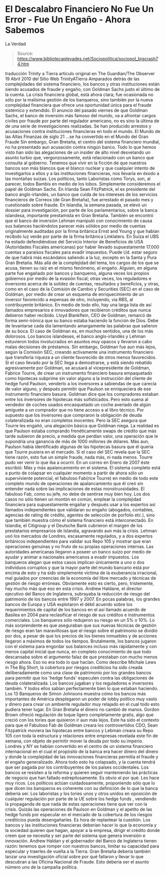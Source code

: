 # El Descalabro Financiero No Fue Un Error - Fue Un Engaño - Ahora Sabemos 
La Verdad

> Source: https://www.bibliotecapleyades.net/Sociopolitica/sociopol_bigcrash74.htm

traducción Trinity a Tierra
artículo original en
The Guardian/The
Observer
19 Abril 2010
del Sitio Web
TrinityATierra
Amparados detrás de las complejidades del
sistema financiero, los bancos y otras instituciones están siendo acusados
de fraude y engaño, con Goldman Sachs justo
el último de la cuenta.
La crisis financiera global, está ahora clara; fue ocasionada no sólo por la
malísima gestión de los banqueros, sino también por la nueva complejidad
financiera que ofrece una oportunidad única para el fraude sistémico y
extendido. El anuncio del pasado viernes de que
Goldman Sachs, el banco de
inversión más famoso del mundo, va a afrontar cargos civiles por fraude por
parte del regulador americano, no es sino la última de de una serie de
investigaciones realizadas.
Se han producido arrestos y acusaciones contra
instituciones financieras en todo el mundo.
El Mundo de las Altas
Finanzas de siglo 21
...se ha convertido en el Mundo del Gran Fraude
Sin embargo, Gran Bretaña, el centro del sistema financiero mundial, no ha
presentado aun acusación contra ningún banco. Todo lo que hemos visto han
sido las alegaciones de un insider de alto nivel desvelando un asunto
turbio que, vergonzosamente, está relacionado con un banco que consulta al
gobierno.
Tenemos que vivir en la ficción de que nuestros bancos son más
blancos que el blanco nuclear y que cualquier intento de investigarlos a
ellos y a las instituciones financieras, nos llevaría en éxodo a las
montañas suizas.
Los políticos, tanto Laboristas como Torys, son, al parecer, todos Bambis
en medio de los lobos.
Simplemente consideremos el papel de Goldman Sachs. En Irlanda Sean FitzPatrick, el ex presidente del banco anglo-irlandés, un banco que cuida
de los intereses de los servicios financieros de Correos (de Gran Bretaña),
fue arrestado el pasado mes y cuestionado sobre fraude. En Islandia, la
semana pasada, se elevó un dossier para investigación, por parte de los
parlamentarios, sobre la banca islandesa, importante prestamista en Gran
Bretaña.
También se encontró que el banco de inversión Lehman manipuló con
conocimiento de causa sus balances haciéndolos parecer más sólidos por medio
de cuentas originalmente auditadas por la firma británica Ernst and Young y
que habían recibido luz verde por parte de la firma británica Linklaters.
En Suiza el UBS ha estado defendiéndose del Servicio Interior de Beneficios
de USA (Autoridades Fiscales americanas) por haber llevado supuestamente
17.000 cuentas a paraísos fiscales para evadir impuestos. Puede Ud. estar
seguro de que habrá más escándalos saliendo a la luz, excepto en la Santa y
Pura Gran Bretaña.
Más allá de la complejidad del tema, los cargos de los que se acusa, tienen
su raíz en el mismo fenómeno, el engaño. Alguien, en alguna parte fue
engañado por bancos y banqueros, alguna veces los propios gobiernos por
medio de la evasión fiscal; otras veces, los reguladores e inversores acerca
de la solidez de cuentas, resultados y beneficios, y otras, como en el caso
de la Comisión de Cambio y Securities (SEC) en el caso de Goldman, por medio
de crear un esquema de enriquecimiento de un inversor favorecido a expensas
de otro, incluyendo, via RBS, al contribuyente británico.
En medio de todo ello, hay una larga lista de así llamados empresarios e
innovadores que recibieron créditos que nunca debieron haber recibido.
Lloyd Blankflein, CEO de Goldman, remarcó de forma semi-irónica que su
banco estaba haciendo la función de Dios. Debe de levantarse cada día
lamentando amargamente las palabras que salieron de su boca.
El caso de Goldman es, en muchos sentidos, una de los más dolorosos. Los
bancos islandeses, el banco anglo-irlandés y Lehman estuvieron todos
involucrados en asuntos muy opacos y llevaron a cabo malas decisiones de
préstamos. Sin embargo, Goldman fue aun más lejos, según la Comisión SEC,
creando activamente una instrumento financiero que transfería riqueza a un
cliente favorecido de otros menos favorecidos.
Si el caso llevado por la SEC llega a demostrarse, y está siendo rebatido
agresivamente por Goldman, se acusará al vicepresidente de Goldman, Fabrice
Tourre, de crear un instrumento financiero basura empaquetado como
hipotecas subprime sin valor alguno a la instrucción del cliente de
hedge fund
Paulson, venderlo a los inversores a sabiendas de que carecía de valor
alguno, y después permitir que Paulson se enriqueciera de ese instrumento
financiero basura.
Goldman dice que los compradores estaban entre los inversores de hipotecas
más sofisticados. Pero esto suena al vendedor de coches usados encasquetado
un coche averiado de algún amiguete a un comprador que no tiene acceso a al
libro técnico.
Por supuesto que los inversores que compraron la obligación de deuda
colateralizada no eran completos inocentes. Pero la SEC asegura que Tourre
les engañó, una alegación básica que Goldman niega.
La realidad es que Paulson estaba comprando frenéticamente
swaps de crédito
que más tarde subieron de precio, a medida que perdían valor, una operación
que le supondría una ganancia de más de 1000 millones de dólares. Más aun,
Paulson había identificado algunas de las hipotecas basura que él quería que
Tourre pusiera en el mercado. Si el caso del SEC revela que la SEC tiene
razón, esto fue un simple fraude, nada más, ni nada menos.
Tourre pudo ver venir lo que iba a ocurrir. En un correo en Enero de 2007
éste escribió:
Más y más apalancamiento en el sistema. El sistema completo está a punto de
colapsar en cualquier momento a partir de ahora
sólo un superviviente
potencial, el fabuloso Fab(rice Tourre) en medio de todo este completo mundo
de operaciones de apalancamiento que él creó sin entender nada sobre las
implicaciones de estas monstruosidades.
El fabuloso Fab, como su jefe, no debe de sentirse muy bien hoy.
Los dos casos no sólo tienen un montón en común, emplear la complejidad
financiera para supuestamente engañar y después usar a los expertos así
llamados independientes que validaran su engaño (abogados, contables,
agencias de rating de crédito, agentes de selección de porfolio
etc.), sino
que también muestra cómo el sistema financiero está interconectado.
En Islandia, el Citigroup y el Deutsche Bank cubrieron el margen de los
prestatarios empresarios de Islandia, agravando aun más la crisis.
Lehman usó los mercados de Londres, escasamente regulados, y a dos expertos
británicos independientes para validar sus Repo 105 y mostrar que eran
operaciones genuinas y no fruto de su propias operaciones internas. Las
autoridades americanas llegaron a poseer un banco suizo por medio de ayudar
y animar a nacionales americanos a evadir impuestos.
Los banqueros alegan que estos casos implican únicamente a uno o dos
individuos corruptos y que la mayor parte del mundo bancario está por encima
de esto y ha sido simplemente víctima de la exuberancia irracional, mal
guiados por creencias de la economía del libre mercado y técnicas de gestión
de riesgo erróneas.
Obviamente esto es cierto, pero, tristemente, hay mucho
más que eso en esta crisis.
Andrew Haldane, el director ejecutivo del Banco de Inglaterra, subrayaba la
reducción de riesgo del patrimonio de los bancos entre 1997 y 2007. En pocas
palabras, los grandes bancos de Europa y USA explotaron el débil acuerdo
sobre los requerimientos de capital de los bancos en el así llamado
acuerdo
de Basilea en 2004 para reclasificar el riesgo de sus créditos e
instrumentos comerciales.
Los banqueros sólo redujeron su riesgo en un 5% o 10%. Lo más sorprendente
es que aseguraban que sus nuevas técnicas de gestión de riesgo eran tan
maravillosas que el riesgo sobre el patrimonio se dividió por dos, a pesar
de que los precios de los bienes inmuebles y de acciones llegaron a máximos
de todos los tiempos.
Brutalmente, los bancos jugaron con el sistema para engordar sus balances
incluso más rápidamente y con menos capital inicial que nunca, en completo
conocimiento de que todo descansaba sobre el argumento falaz de que
prestaban con mucho menos riesgo ahora. Eso no era todo lo que hacían.
Como
describe Michale Lews in The Big Short, la cobertura por riesgos
crediticios ha sido creada deliberadamente como una clase de patrimonio por
los grandes bancos para permitir que los 'hedge funds' especulen contra las
obligaciones de deuda colateralizada.
Los bancos jugaban y los reguladores e inversores también. Y todos ellos
sabían perfectamente bien lo que estaban haciendo. Los
13 Banqueros de Simon
Johnsons muestra cómo los bancos más importantes de América desplegaron un
poder de lobby político muy vasto y dinero para crear un ambiente regulador
muy relajado en el cual todo esto pudiera tener lugar. En Gran Bretaña el
dinero no cambió de manos.
Gordon Brown ofreció regulación de toque ligero
completamente gratis, algo que creció con los tories que quisieron ir aun
más lejos.
Este ha sido el contexto para que el Fabuloso Fab de Goldman creara
los
controvertidos CDO, Sean Fitzpatrick moviera las hipotecas entre bancos y
Lebman creara su Repo 105 con toda la estructura y relaciones entre empresas
revelada este fin de semana, con objeto de permitir mover la deuda por todo
su imperio.
Londres y NY se habían convertido en el centro de un sistema financiero
internacional en el cual el propósito de la banca era hacer dinero del
dinero y donde la complejidad de las innovaciones financieras
permitía el
fraude y el engaño generalizado.
Ahora todo esto ha colapsado, y la cuenta tendrá que ser pagada por los
contribuyentes de los países occidentales. Los bancos se resisten a la
reforma y quieren seguir manteniendo las prácticas de negocio que han
fallado estrepitosamente. Es obvio el por qué. Les hace muy ricos. Los
políticos actúan cuidadosamente, proponiendo sólo que lo que dicen los
banqueros es coherente con su definición de lo que la banca debería ser.
Los
laboristas y los tories unos y otros unidos en oposición de cualquier
regulación por parte de la UE sobre los hedge funds , vendiendo la
propaganda de que nada de estas operaciones tiene que ver con la crisis.
Quizás las operaciones de Paulson en Goldman y el apetito de las hedge funds
por especular en el mercado de la cobertura de los riesgos crediticios pueda
desengañarles.
Es hora de replantear la cuestión. Los bancos y las instituciones
financieras deberían hacer lo que la economía y la sociedad quieren que
hagan, apoyar a la empresa, dirigir el crédito donde creen que se necesita y
ser parte del sistema que genera inversión e innovación.
Andrew Haldan y el gobernador del Banco de Inglaterra tienen razón:
tenemos
que romper con nuestros bancos, limitar su capacidad para especular y
traerles de vuelta a la Tierra.
Gran Bretaña debería también lanzar una
investigación oficial sobre por qué fallaron y llevar lo que descubran a las
Oficina Nacional de Fraude.
Esto debería ser el asunto número uno de la
campaña política.
